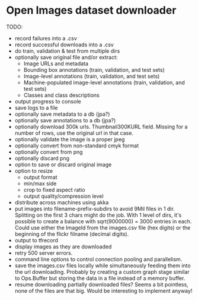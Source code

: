 # Open Images dataset downloader

TODO:
* record failures into a .csv
* record successful downloads into a .csv
* do train, validation & test from multiple dirs
* optionally save original file and/or extract:
    * Image URLs and metadata
    * Bounding box annotations (train, validation, and test sets)
    * Image-level annotations (train, validation, and test sets)
    * Machine-populated image-level annotations (train, validation, and test sets)
    * Classes and class descriptions
* output progress to console
* save logs to a file
* optionally save metadata to a db (jpa?)
* optionally save annotations to a db (jpa?)
* optionally download 300k urls. Thumbnail300KURL field. Missing for a number of rows, use the original url in that case.
* optionally validate the image is a proper jpeg
* optionally convert from non-standard cmyk format
* optionally convert from png
* optionally discard png
* option to save or discard original image
* option to resize
    * output format
    * min/max side
    * crop to fixed aspect ratio
    * output quality/compression level
* distribute across machines using akka
* put images into filename-prefix-subdirs to avoid 9Mil files in 1 dir. Splitting on the first 3 chars might do the job. With 1 level of dirs, it's possible to create a balance with sqrt(9000000) = 3000 entries in each. Could use either the ImageId from the images.csv file (hex digits) or the beginning of the flickr filname (decimal digits).
* output to tfrecord
* display images as they are downloaded
* retry 500 server errors.
* command line options to control connection pooling and parallelism.
* save the images.csv files locally while simultaneously feeding them into the url downloading. Probably by creating a custom graph stage similar to Ops.Buffer but storing the data in a file instead of a memory buffer.
* resume downloading partially downloaded files? Seems a bit pointless, none of the files are that big. Would be interesting to implement anyway!